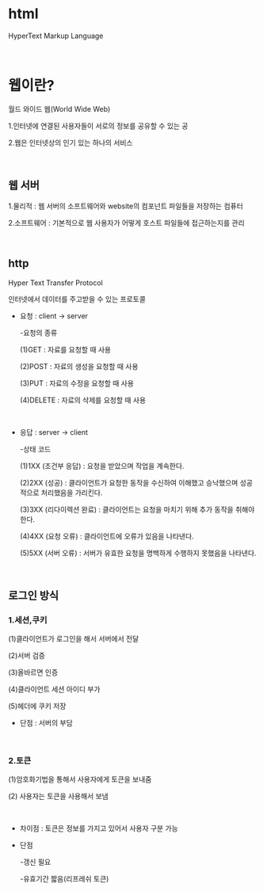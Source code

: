 # html
HyperText Markup Language

<br>


# 웹이란?
월드 와이드 웹(World Wide Web)

1.인터넷에 연결된 사용자들이 서로의 정보를 공유할 수 있는 공

2.웹은 인터넷상의 인기 있는 하나의 서비스




<br>

## 웹 서버
1.물리적
 :  웹 서버의 소프트웨어와 website의 컴포넌트 파일들을 저장하는 컴퓨터

2.소프트웨어 : 기본적으로 웹 사용자가 어떻게 호스트 파일들에 접근하는지를 관리

<br>

## http
Hyper Text Transfer Protocol

인터넷에서 데이터를 주고받을 수 있는 프로토콜

* 요청 : client -> server
  
   -요청의 종류

    (1)GET : 자료를 요청할 때 사용

    (2)POST : 자료의 생성을 요청할 때 사용

    (3)PUT : 자료의 수정을 요청할 때 사용

    (4)DELETE : 자료의 삭제를 요청할 때 사용

<br>

* 응답 : server -> client

  -상태 코드

   (1)1XX (조건부 응답) : 요청을 받았으며 작업을 계속한다.

   (2)2XX (성공) : 클라이언트가 요청한 동작을 수신하여 이해했고 승낙했으며 성공적으로 처리했음을 가리킨다.

   (3)3XX (리다이렉션 완료) : 클라이언트는 요청을 마치기 위해 추가 동작을 취해야 한다.

   (4)4XX (요청 오류) : 클라이언트에 오류가 있음을 나타낸다.

   (5)5XX (서버 오류) : 서버가 유효한 요청을 명백하게 수행하지 못했음을 나타낸다.


<br>

## 로그인 방식
### 1.세션,쿠키 
(1)클라이언트가 로그인을 해서 서버에서 전달 

(2)서버 검증 

(3)올바르면 인증 

(4)클라이언트 세션 아이디 부가 

(5)헤더에 쿠키 저장 
   * 단점 : 서버의 부담 
  
  <br>

### 2.토큰
 (1)암호화기법을 통해서 사용자에게 토큰을 보내줌 


 (2) 사용자는 토큰을 사용해서 보냄 

<br>

  * 차이점 : 토큰은 정보를 가지고 있어서 사용자 구분 가능 
  * 단점
  
    -갱신 필요 
    
    -유효기간 짧음(리프레쉬 토큰)